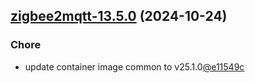 

## [zigbee2mqtt-13.5.0](https://github.com/cyr-ius/truenas-charts/compare/zigbee2mqtt-13.4.0...zigbee2mqtt-13.5.0) (2024-10-24)

### Chore

- update container image common to v25.1.0[@e11549c](https://github.com/e11549c)
  
  